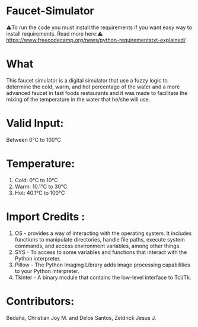 # Faucet-Simulator
⚠️To run the code you must install the requirements if you want easy way to install requirements. Read more here:⚠️
https://www.freecodecamp.org/news/python-requirementstxt-explained/

# What
This faucet simulator is a digital simulator that use a fuzzy logic to determine the cold, warm, and hot percentage of the water and a more advanced faucet in fast foods restaurants and it was made to facilitate the mixing of the temperature in the water that he/she will use.

# Valid Input:
Between 0°C to 100°C

# Temperature:
1. Cold: 0°C to 10°C
2. Warm: 10.1°C to 30°C
3. Hot: 40.1°C to 100°C

# Import Credits : 
1. OS - provides a way of interacting with the operating system. It includes functions to manipulate directories, handle file paths, execute system commands, and access environment variables, among other things.
2. SYS - To access to some variables and functions that interact with the Python interpreter.
3. Pillow - The Python Imaging Library adds image processing capabilities to your Python interpreter.
4. Tkinter - A binary module that contains the low-level interface to Tcl/Tk.

# Contributors:
Bedaña, Christian Joy M. and Delos Santos, Zeldrick Jesus J.
